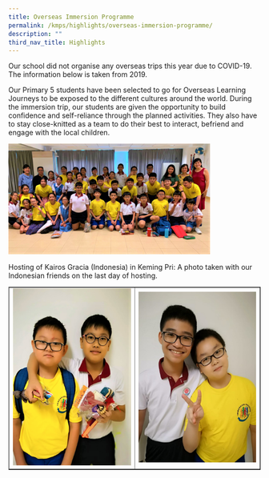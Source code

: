 ```yaml
---
title: Overseas Immersion Programme
permalink: /kmps/highlights/overseas-immersion-programme/
description: ""
third_nav_title: Highlights
---
```

<p>Our school did not organise any overseas trips this year due to COVID-19. The information below is taken from 2019.</p>
<p>Our Primary 5 students have been selected to go for Overseas Learning Journeys to be exposed to the different cultures around the world. During the immersion trip, our students are given the opportunity to build confidence and self-reliance through the planned activities. They also have to stay close-knitted as a team to do their best to interact, befriend and engage with the local children.</p>
<img style="width: 80%;" src="/images/oip1.png">
<p>Hosting of Kairos Gracia (Indonesia) in Keming Pri: A photo taken with our Indonesian friends on the last day of hosting.</p>
<table style="border-collapse: collapse; width: 100%;" border="1">
<tbody>
<tr>
<td style="width: 50%;"><img src="/images/oip2.png"></td>
<td style="width: 50%;"><img src="/images/oip3.png"></td>
</tr>
</tbody>
</table>